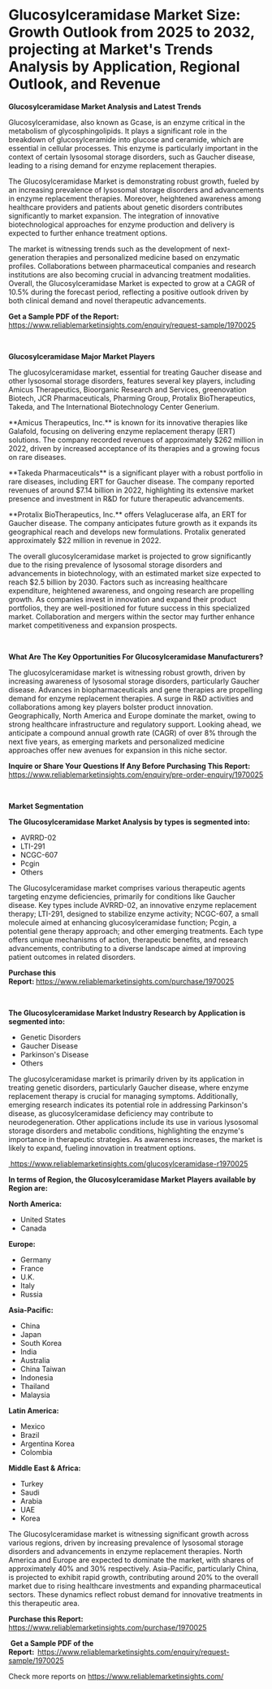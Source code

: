 <p><h1>Glucosylceramidase Market Size: Growth Outlook from 2025 to 2032, projecting at Market's Trends Analysis by Application, Regional Outlook, and Revenue</h1></p><p><strong>Glucosylceramidase Market Analysis and Latest Trends</strong></p>
<p><p>Glucosylceramidase, also known as Gcase, is an enzyme critical in the metabolism of glycosphingolipids. It plays a significant role in the breakdown of glucosylceramide into glucose and ceramide, which are essential in cellular processes. This enzyme is particularly important in the context of certain lysosomal storage disorders, such as Gaucher disease, leading to a rising demand for enzyme replacement therapies.</p><p>The Glucosylceramidase Market is demonstrating robust growth, fueled by an increasing prevalence of lysosomal storage disorders and advancements in enzyme replacement therapies. Moreover, heightened awareness among healthcare providers and patients about genetic disorders contributes significantly to market expansion. The integration of innovative biotechnological approaches for enzyme production and delivery is expected to further enhance treatment options.</p><p>The market is witnessing trends such as the development of next-generation therapies and personalized medicine based on enzymatic profiles. Collaborations between pharmaceutical companies and research institutions are also becoming crucial in advancing treatment modalities. Overall, the Glucosylceramidase Market is expected to grow at a CAGR of 10.5% during the forecast period, reflecting a positive outlook driven by both clinical demand and novel therapeutic advancements.</p></p>
<p><strong>Get a Sample PDF of the Report:&nbsp;</strong> <a href="https://www.reliablemarketinsights.com/enquiry/request-sample/1970025?utm_campaign=2888&utm_medium=2&utm_source=Github&utm_content=ia&utm_term=08032025&utm_id=glucosylceramidase">https://www.reliablemarketinsights.com/enquiry/request-sample/1970025</a></p>
<p>&nbsp;</p>
<p><strong>Glucosylceramidase Major Market Players</strong></p>
<p><p>The glucosylceramidase market, essential for treating Gaucher disease and other lysosomal storage disorders, features several key players, including Amicus Therapeutics, Bioorganic Research and Services, greenovation Biotech, JCR Pharmaceuticals, Pharming Group, Protalix BioTherapeutics, Takeda, and The International Biotechnology Center Generium.</p><p>**Amicus Therapeutics, Inc.** is known for its innovative therapies like Galafold, focusing on delivering enzyme replacement therapy (ERT) solutions. The company recorded revenues of approximately $262 million in 2022, driven by increased acceptance of its therapies and a growing focus on rare diseases. </p><p>**Takeda Pharmaceuticals** is a significant player with a robust portfolio in rare diseases, including ERT for Gaucher disease. The company reported revenues of around $7.14 billion in 2022, highlighting its extensive market presence and investment in R&D for future therapeutic advancements.</p><p>**Protalix BioTherapeutics, Inc.** offers Velaglucerase alfa, an ERT for Gaucher disease. The company anticipates future growth as it expands its geographical reach and develops new formulations. Protalix generated approximately $22 million in revenue in 2022.</p><p>The overall glucosylceramidase market is projected to grow significantly due to the rising prevalence of lysosomal storage disorders and advancements in biotechnology, with an estimated market size expected to reach $2.5 billion by 2030. Factors such as increasing healthcare expenditure, heightened awareness, and ongoing research are propelling growth. As companies invest in innovation and expand their product portfolios, they are well-positioned for future success in this specialized market. Collaboration and mergers within the sector may further enhance market competitiveness and expansion prospects.</p></p>
<p>&nbsp;</p>
<p><strong>What Are The Key Opportunities For Glucosylceramidase Manufacturers?</strong></p>
<p><p>The glucosylceramidase market is witnessing robust growth, driven by increasing awareness of lysosomal storage disorders, particularly Gaucher disease. Advances in biopharmaceuticals and gene therapies are propelling demand for enzyme replacement therapies. A surge in R&D activities and collaborations among key players bolster product innovation. Geographically, North America and Europe dominate the market, owing to strong healthcare infrastructure and regulatory support. Looking ahead, we anticipate a compound annual growth rate (CAGR) of over 8% through the next five years, as emerging markets and personalized medicine approaches offer new avenues for expansion in this niche sector.</p></p>
<p><strong>Inquire or Share Your Questions If Any Before Purchasing This Report:</strong> <a href="https://www.reliablemarketinsights.com/enquiry/pre-order-enquiry/1970025?utm_campaign=2888&utm_medium=2&utm_source=Github&utm_content=ia&utm_term=08032025&utm_id=glucosylceramidase">https://www.reliablemarketinsights.com/enquiry/pre-order-enquiry/1970025</a></p>
<p>&nbsp;</p>
<p><strong>Market Segmentation</strong></p>
<p><strong>The Glucosylceramidase Market Analysis by types is segmented into:</strong></p>
<p><ul><li>AVRRD-02</li><li>LTI-291</li><li>NCGC-607</li><li>Pcgin</li><li>Others</li></ul></p>
<p><p>The Glucosylceramidase market comprises various therapeutic agents targeting enzyme deficiencies, primarily for conditions like Gaucher disease. Key types include AVRRD-02, an innovative enzyme replacement therapy; LTI-291, designed to stabilize enzyme activity; NCGC-607, a small molecule aimed at enhancing glucosylceramidase function; Pcgin, a potential gene therapy approach; and other emerging treatments. Each type offers unique mechanisms of action, therapeutic benefits, and research advancements, contributing to a diverse landscape aimed at improving patient outcomes in related disorders.</p></p>
<p><strong>Purchase this Report:&nbsp;</strong><a href="https://www.reliablemarketinsights.com/purchase/1970025?utm_campaign=2888&utm_medium=2&utm_source=Github&utm_content=ia&utm_term=08032025&utm_id=glucosylceramidase">https://www.reliablemarketinsights.com/purchase/1970025</a></p>
<p>&nbsp;</p>
<p><strong>The Glucosylceramidase Market Industry Research by Application is segmented into:</strong></p>
<p><ul><li>Genetic Disorders</li><li>Gaucher Disease</li><li>Parkinson's Disease</li><li>Others</li></ul></p>
<p><p>The glucosylceramidase market is primarily driven by its application in treating genetic disorders, particularly Gaucher disease, where enzyme replacement therapy is crucial for managing symptoms. Additionally, emerging research indicates its potential role in addressing Parkinson's disease, as glucosylceramidase deficiency may contribute to neurodegeneration. Other applications include its use in various lysosomal storage disorders and metabolic conditions, highlighting the enzyme's importance in therapeutic strategies. As awareness increases, the market is likely to expand, fueling innovation in treatment options.</p></p>
<p><a href="https://www.reliablemarketinsights.com/glucosylceramidase-r1970025?utm_campaign=2888&utm_medium=2&utm_source=Github&utm_content=ia&utm_term=08032025&utm_id=glucosylceramidase">&nbsp;https://www.reliablemarketinsights.com/glucosylceramidase-r1970025</a></p>
<p><strong>In terms of Region, the Glucosylceramidase Market Players available by Region are:</strong></p>
<p>
    <p> <strong> North America: </strong>
        <ul>
            <li>United States</li>
            <li>Canada</li>
        </ul>
        </p> 
    <p> <strong> Europe: </strong>
        <ul>
            <li>Germany</li>
            <li>France</li>
            <li>U.K.</li>
            <li>Italy</li>
            <li>Russia</li>
        </ul>
        </p> 
    <p> <strong> Asia-Pacific: </strong>
        <ul>
            <li>China</li>
            <li>Japan</li>
            <li>South Korea</li>
            <li>India</li>
            <li>Australia</li>
            <li>China Taiwan</li>
            <li>Indonesia</li>
            <li>Thailand</li>
            <li>Malaysia</li>
        </ul>
        </p> 
    <p> <strong> Latin America: </strong>
        <ul>
            <li>Mexico</li>
            <li>Brazil</li>
            <li>Argentina Korea</li>
            <li>Colombia</li>
        </ul>
        </p> 
    <p> <strong> Middle East & Africa: </strong>
        <ul>
            <li>Turkey</li>
            <li>Saudi</li>
            <li>Arabia</li>
            <li>UAE</li>
            <li>Korea</li>
        </ul>
    </p>
    </p>
<p><p>The Glucosylceramidase market is witnessing significant growth across various regions, driven by increasing prevalence of lysosomal storage disorders and advancements in enzyme replacement therapies. North America and Europe are expected to dominate the market, with shares of approximately 40% and 30% respectively. Asia-Pacific, particularly China, is projected to exhibit rapid growth, contributing around 20% to the overall market due to rising healthcare investments and expanding pharmaceutical sectors. These dynamics reflect robust demand for innovative treatments in this therapeutic area.</p></p>
<p><strong>Purchase this Report: </strong><a href="https://www.reliablemarketinsights.com/purchase/1970025?utm_campaign=2888&utm_medium=2&utm_source=Github&utm_content=ia&utm_term=08032025&utm_id=glucosylceramidase">https://www.reliablemarketinsights.com/purchase/1970025</a></p>
<p>&nbsp;<strong>Get a Sample PDF of the Report:&nbsp;&nbsp;</strong><a href="https://www.reliablemarketinsights.com/enquiry/request-sample/1970025?utm_campaign=2888&utm_medium=2&utm_source=Github&utm_content=ia&utm_term=08032025&utm_id=glucosylceramidase">https://www.reliablemarketinsights.com/enquiry/request-sample/1970025</a></p>
<p><strong></strong></p>
<p>Check more reports on <a href="https://www.reliablemarketinsights.com/?utm_campaign=2888&utm_medium=2&utm_source=Github&utm_content=ia&utm_term=08032025&utm_id=glucosylceramidase">https://www.reliablemarketinsights.com/</a></p>